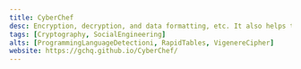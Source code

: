 ```yaml
---
title: CyberChef
desc: Encryption, decryption, and data formatting, etc. It also helps to defang URL.
tags: [Cryptography, SocialEngineering]
alts: [ProgrammingLanguageDetectioni, RapidTables, VigenereCipher]
website: https://gchq.github.io/CyberChef/
---
```

